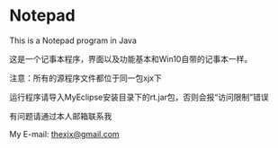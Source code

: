 # Notepad
This is a Notepad program in Java

这是一个记事本程序，界面以及功能基本和Win10自带的记事本一样。  

注意：所有的源程序文件都位于同一包xjx下

运行程序请导入MyEclipse安装目录下的rt.jar包，否则会报“访问限制”错误

有问题请通过本人邮箱联系我

My E-mail: thexjx@gmail.com
